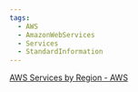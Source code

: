 ```yaml
---
tags:
  - AWS
  - AmazonWebServices
  - Services
  - StandardInformation
---
```

[AWS Services by Region - AWS](https://aws.amazon.com/about-aws/global-infrastructure/regional-product-services/)

